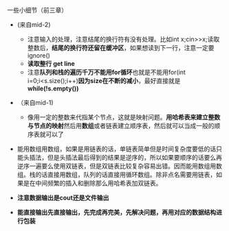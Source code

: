 一些小细节（前三章）

* (来自mid-2)
  * 注意输入的处理，注意结尾的换行符有没有处理。比如int x;cin>>x;读取整数后，**结尾的换行符还留在缓冲区**，如果想读到下一行，注意一定要ignore()
  * **读取整行 get line**
  * 注意**队列和栈的遍历千万不能用for循环**也就是不能用for(int i=0;i<s.size();i++)**因为size在不断的减小**，最好直接就是**while(!s.empty())**
* （来自mid-1)
  * 像用一定的整数来代指某个节点，这就是映射问题。**用哈希表来建立整数与节点的映射**然后用**数组**或者链表建立顺序表，然后就可以当成一般的顺序表就可以了

* 能用数组用数组，如果是用链表的话，单链表简单但是时间复杂度要低的话只能头插法，但是头插法最后得到的结果是逆序的，所以如果要顺序的话要么再逆序一遍要么使用双链表，但是双链表比较复杂容易出错。因而能用数组用数组。栈的话直接用数组，队列的话直接用循环数组。除非点名需要用链表，如果是在中间频繁的插入和删除那么用哈希表加双链表。
* **注意数据输出是cout还是文件输出**
* **能直接输出先直接输出，先完成再完美，先解决问题，再用对应的数据结构进行包装**